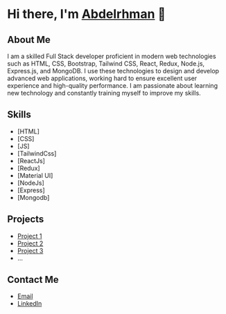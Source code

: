 # Hi there, I'm [Abdelrhman](https://mein-portfolio-beta.vercel.app/) 👋

## About Me

I am a skilled Full Stack developer proficient in modern web technologies such as HTML, CSS, Bootstrap, Tailwind CSS, React, Redux, Node.js, Express.js, and MongoDB. I use these technologies to design and develop advanced web applications, working hard to ensure excellent user experience and high-quality performance. I am passionate about learning new technology and constantly training myself to improve my skills.

## Skills

- [HTML]
- [CSS]
- [JS]
- [TailwindCss]
- [ReactJs]
- [Redux]
- [Material UI]
- [NodeJs]
- [Express]
- [Mongodb]

## Projects

- [Project 1](https://github.com/your-username/project-1)
- [Project 2](https://github.com/your-username/project-2)
- [Project 3](https://github.com/your-username/project-3)
- ...

## Contact Me

- [Email](abdalrhmanammarofficial@gmail.com)
- [LinkedIn](https://www.linkedin.com/in/abdelrahman-ar/)


